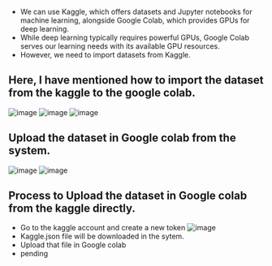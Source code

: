 - We can use Kaggle, which offers datasets and Jupyter notebooks for machine learning, alongside Google Colab, which provides GPUs for deep learning.
- While deep learning typically requires powerful GPUs, Google Colab serves our learning needs with its available GPU resources.
- However, we need to import datasets from Kaggle.
## Here, I have mentioned how to import the dataset from the kaggle to the google colab.
![image](https://github.com/user-attachments/assets/248460f1-173d-414f-b465-cce2edcae237)
![image](https://github.com/user-attachments/assets/dcfaa5a0-945f-4889-999d-83f11514cdc0)
![image](https://github.com/user-attachments/assets/e4ca0da4-9f58-4642-8515-367833b48f90)
## Upload the dataset in Google colab from the system.
![image](https://github.com/user-attachments/assets/a77174b0-85e6-498a-8dc7-2ffd49f99eec)
![image](https://github.com/user-attachments/assets/5dbdd182-f35f-4428-997f-8d94939090e7)
## Process to Upload the dataset in Google colab from the kaggle directly.
- Go to the kaggle account and create a new token
![image](https://github.com/user-attachments/assets/3743c034-b1db-4e08-9dc3-15ccca7a9114)
- Kaggle.json file will be downloaded in the sytem.
- Upload that file in Google colab
- pending

